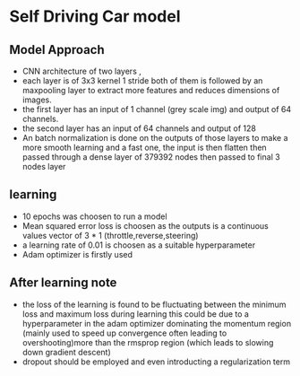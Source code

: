 # Self Driving Car model 
## Model Approach 
- CNN architecture of two layers ,
- each layer is of 3x3 kernel 1 stride both of them is followed by an maxpooling layer to extract more features and reduces dimensions of images.
- the first layer has an input of  1 channel (grey scale img) and output of 64 channels.
- the second layer has an input of 64 channels and output of 128
- An batch normalization is done on the outputs of those layers to make a more smooth learning and a fast one,
the input is then flatten then passed through a dense layer of 379392 nodes then passed to final 3 nodes layer 
## learning
- 10 epochs was choosen to run a model
- Mean squared error loss is choosen as the outputs is a continuous values vector of 3 * 1 (throttle,reverse,steering)  
- a learning rate of 0.01 is choosen as a suitable hyperparameter
- Adam optimizer is firstly used 
## After learning note
- the loss of the learning is found to be fluctuating between the minimum loss and maximum loss during learning this could be due to a 
hyperparameter in the adam optimizer dominating the momentum region (mainly used to speed up convergence often leading to overshooting)more than the rmsprop region (which leads to slowing down gradient descent)
- dropout should be employed and even introducting a regularization term 